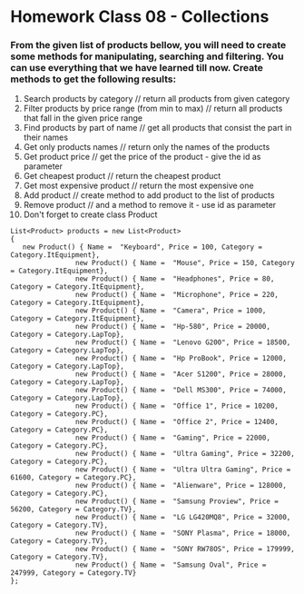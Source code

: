 # Homework Class 08 - Collections

### From the given list of products bellow, you will need to create some methods for manipulating, searching and filtering. You can use everything that we have learned till now. Create methods to get the following results:
1. Search products by category // return all products from given category
2. Filter products by price range (from min to max) // return all products that fall in the given price range 
3. Find products by part of name // get all products that consist the part in their names
4. Get only products names // return only the names of the products
5. Get product price // get the price of the product - give the id as parameter
6. Get cheapest product // return the cheapest product
7. Get most expensive product // return the most expensive one
8. Add product // create method to add product to the list of products
9. Remove product // and a method to remove it - use id as parameter
10. Don't forget to create class Product

```
List<Product> products = new List<Product>
{
   new Product() { Name =  "Keyboard", Price = 100, Category = Category.ItEquipment},
                new Product() { Name =  "Mouse", Price = 150, Category = Category.ItEquipment},
                new Product() { Name =  "Headphones", Price = 80, Category = Category.ItEquipment},
                new Product() { Name =  "Microphone", Price = 220, Category = Category.ItEquipment},
                new Product() { Name =  "Camera", Price = 1000, Category = Category.ItEquipment},
                new Product() { Name =  "Hp-580", Price = 20000, Category = Category.LapTop},
                new Product() { Name =  "Lenovo G200", Price = 18500, Category = Category.LapTop},
                new Product() { Name =  "Hp ProBook", Price = 12000, Category = Category.LapTop},
                new Product() { Name =  "Acer S1200", Price = 28000, Category = Category.LapTop},
                new Product() { Name =  "Dell MS300", Price = 74000, Category = Category.LapTop},
                new Product() { Name =  "Office 1", Price = 10200, Category = Category.PC},
                new Product() { Name =  "Office 2", Price = 12400, Category = Category.PC},
                new Product() { Name =  "Gaming", Price = 22000, Category = Category.PC},
                new Product() { Name =  "Ultra Gaming", Price = 32200, Category = Category.PC},
                new Product() { Name =  "Ultra Ultra Gaming", Price = 61600, Category = Category.PC},
                new Product() { Name =  "Alienware", Price = 128000, Category = Category.PC},
                new Product() { Name =  "Samsung Proview", Price = 56200, Category = Category.TV},
                new Product() { Name =  "LG LG420MQ8", Price = 32000, Category = Category.TV},
                new Product() { Name =  "SONY Plasma", Price = 18000, Category = Category.TV},
                new Product() { Name =  "SONY RW78OS", Price = 179999, Category = Category.TV},
                new Product() { Name =  "Samsung Oval", Price = 247999, Category = Category.TV}
};
```
